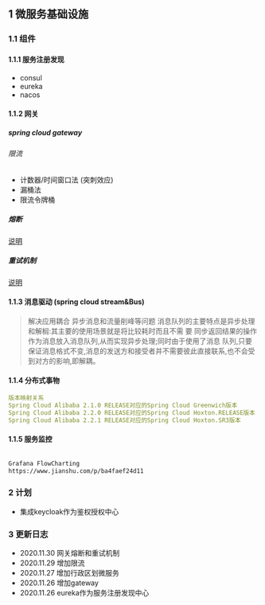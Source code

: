 ## 1 微服务基础设施

### 1.1 组件

#### 1.1.1 服务注册发现

- consul
- eureka
- nacos

#### 1.1.2 网关

##### spring cloud gateway

###### 限流

- 计数器/时间窗口法 (突刺效应)
- 漏桶法
- 限流令牌桶

##### 熔断

[说明](metaq-service-gateway/README.md)

##### 重试机制

[说明](metaq-service-gateway/README.md)

#### 1.1.3 消息驱动 (spring cloud stream&Bus)
> 解决应用耦合 异步消息和流量削峰等问题
>消息队列的主要特点是异步处理和解榈:其主要的使用场景就是将比较耗时而且不需
 要 同步返回结果的操作作为消息放入消息队列,从而实现异步处理;同时由于使用了消息
 队列,只要保证消息格式不变,消息的发送方和接受者并不需要彼此直接联系,也不会受
 到对方的影响,即解耦。

#### 1.1.4 分布式事物

```yaml
版本映射关系
Spring Cloud Alibaba 2.1.0 RELEASE对应的Spring Cloud Greenwich版本
Spring Cloud Alibaba 2.2.0 RELEASE对应的Spring Cloud Hoxton.RELEASE版本
Spring Cloud Alibaba 2.2.1 RELEASE对应的Spring Cloud Hoxton.SR3版本
```

#### 1.1.5 服务监控

```markdown

Grafana FlowCharting
https://www.jianshu.com/p/ba4faef24d11

```

### 2 计划

- 集成keycloak作为鉴权授权中心

### 3 更新日志

- 2020.11.30 网关熔断和重试机制
- 2020.11.29 增加限流
- 2020.11.27 增加行政区划微服务
- 2020.11.26 增加gateway
- 2020.11.26 eureka作为服务注册发现中心